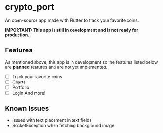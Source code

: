 # crypto_port

An open-source app made with Flutter to track your favorite coins.

**IMPORTANT: This app is still in development and is not ready for production.**

## Features 

As mentioned above, this app is in development so the features listed below are **planned** features 
and are not yet implemented.

- [ ] Track your favorite coins
- [ ] Charts
- [ ] Portfolio
- [ ] Login
And more! 

## Known Issues

- Issues with text placement in text fields
- SocketException when fetching background image
